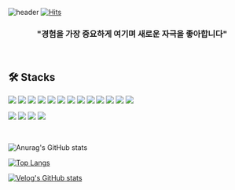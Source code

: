 ![header](https://capsule-render.vercel.app/api?type=waving&color=auto&height=300&section=header&text=This%20is%20Buddle&fontSize=90&animation=fadeIn&fontAlignY=38&desc=Experience%20is%20the%20most%20important!&descAlignY=51&descAlign=62)
[![Hits](https://hits.seeyoufarm.com/api/count/incr/badge.svg?url=https%3A%2F%2Fgithub.com%2Fbuddle6091&count_bg=%23000000&title_bg=%23413F3F&icon=github.svg&icon_color=%23E7E7E7&title=Github+Visitors&edge_flat=false)](https://hits.seeyoufarm.com)

<!-- 한 줄 소개 -->
### <div align=center>"경험을 가장 중요하게 여기며 새로운 자극을 좋아합니다"</div>
<br/>

## 🛠️ Stacks


<img src="https://img.shields.io/badge/TYPESCRIPT-3178C6?style=for-the-badge&logo=typescript&logoColor=black"> <img src="https://img.shields.io/badge/REACT-61DAFB?style=for-the-badge&logo=REACT&logoColor=black"> <img src="https://img.shields.io/badge/VUE-4FC08D?style=for-the-badge&logo=Vue.js&logoColor=white"> <img src="https://img.shields.io/badge/NEXT.JS-000000?style=for-the-badge&logo=Next.js&logoColor=white"> <img src="https://img.shields.io/badge/VUEX-4FC08D?style=for-the-badge&logo=Vue.js&logoColor=black"> <img src="https://img.shields.io/badge/REACT QUERY-FF4154?style=for-the-badge&logo=React Query&logoColor=white"> <img src="https://img.shields.io/badge/RECOIL-0078D4?style=for-the-badge&logo=RECOIL&logoColor=black"> <img src="https://img.shields.io/badge/STYLED-COMPONENTS-DB7093?style=for-the-badge&logo=STYLEDCOMPONENTS&logoColor=white"> <img src="https://img.shields.io/badge/Sass-cc6699?style=for-the-badge&logo=Sass&logoColor=white">  <img src="https://img.shields.io/badge/TailwindCss-06b6d4?style=for-the-badge&logo=TailwindCss&logoColor=white">
<img src="https://img.shields.io/badge/CSS3-1572B6?style=for-the-badge&logo=CSS3&logoColor=white">
<img src="https://img.shields.io/badge/AXIOS-5A29E4?style=for-the-badge&logo=AXIOS&logoColor=white">
<img src="https://img.shields.io/badge/REACT ROUTER-CA4245?style=for-the-badge&logo=REACTROUTER&logoColor=white">

<img src="https://img.shields.io/badge/Github-181717?style=for-the-badge&logo=GITHUB&logoColor=white"> <img src="https://img.shields.io/badge/VISUAL STUDIO CODE-007ACC?style=for-the-badge&logo=VISUAL STUDIO CODE&logoColor=white">  <img src="https://img.shields.io/badge/Figma-F24E1E?style=for-the-badge&logo=FIGMA&logoColor=white">
 <img src="https://img.shields.io/badge/Netlify-00C7B7?style=for-the-badge&logo=NETLIFY&logoColor=white"> 

<br/>



![Anurag's GitHub stats](https://github-readme-stats.vercel.app/api?username=buddle6091&show_icons=true)

[![Top Langs](https://github-readme-stats.vercel.app/api/top-langs/?username=buddle6091)](https://github.com/buddle6091/github-readme-stats)

[![Velog's GitHub stats](https://velog-readme-stats.vercel.app/api?name=buddle6091&tag=lighthouse&color=dark)](https://github.com/buddle6091/velog-readme-stats)

